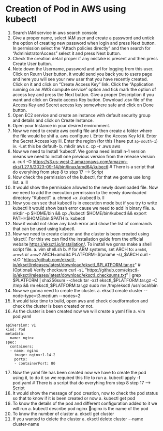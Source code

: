 # Creation of Pod in AWS using kubectl

1.	Search IAM service in aws search console
2.	Give a proper name, select IAM user and create a password and untick the option of creating new password when login and press Next button. In permission select the “Attach policies directly” and then search for “AdministratorAccess” select it and press Next button.
3.	Check the creation detail proper if any mistake is present and then press Create User button.
4.	Note down the Username, password and url for logging from this user. Click on Reurn User button, it would send you back you to users page and here you will see your new user that you have recently created. Click on it and click on “Create Access Key” link. Click the “Application running on an AWS compute service” option and tick mark the option of access key and press the Next button. Give a proper Description if you want and click on Create access Key button. Download .csv file of the Access Key and Secret access key somewhere safe and click on Done button.
5.	 Open EC2 service and create an instance with default security group and details and click on Create Instance.
6.	Open your Instance in your desired environment.
7.	Now we need to create aws config file and then create a folder where the file would be shif
      a.	aws configure
          i.	Enter the Access Key Id
          ii.	Enter the Secret Access key 
          iii.	Enter the region (for this I have put `ap-south-1`)
          iv.	-Let this be default-
      b.	mkdir aws
      c.	cp -r .aws aws
8.	 Now we need to Install ‘kubectl’. We gonna need install n-1 version means we need to install one previous version from the release version
      a.	curl -O https://s3.us-west-2.amazonaws.com/amazon-eks/1.27.5/2023-09-14/bin/linux/amd64/kubectl  # There is a script that do everyhing from step 8 to step 17 --> [Script](https://github.com/Vaibhav-Shewale/fdec/blob/main/Shell%20Scripting/Kubect_eksctl%20%26%20cluster%20creation)
9.	Now check the permission of the kubectl, for that we gonna use long list.
      a.	ll
10.	It would show the permission allowed to the newly downloaded file. Now we need to add the execution permission to the newly downloaded directory “Kubectl”.
      a.	chmod +x ./kubectl
      b.	ll
11.	Now you can see that kubectl is in execution mode but if you try to write kubectl it would show bash error cause we need to add in binary file.
      a.	mkdir -p $HOME/bin && cp ./kubectl $HOME/bin/kubectl && export PATH=$HOME/bin:$PATH
      b.	kubectl
12.	Now it would not show any bash error and show the list of commands that can be used using kubectl.
13.	Now we need to create cluster and the cluster is been created using ‘eksctl’. For this we can find the installation guide from the official website https://eksctl.io/installation/. To install we gonna make a shell script file.
      a.	vim shell.sh
      b.	# for ARM systems, set ARCH to: `arm64`, `armv6` or `armv7`
            ARCH=amd64
            PLATFORM=$(uname -s)_$ARCH
            curl -sLO "https://github.com/eksctl-io/eksctl/releases/latest/download/eksctl_$PLATFORM.tar.gz"
            # (Optional) Verify checksum
            curl -sL "https://github.com/eksctl-io/eksctl/releases/latest/download/eksctl_checksums.txt" | grep $PLATFORM | sha256sum --check
            tar -xzf eksctl_$PLATFORM.tar.gz -C /tmp && rm eksctl_$PLATFORM.tar.gz
            sudo mv /tmp/eksctl /usr/local/bin
14.	Now we gonna need to create the cluster.
      a.	eksctl create cluster --node-type=t3.medium --nodes=2
15.	It would take time to build, open aws and check cloudformation and check the cluster is been created or not.
16.	As the cluster is been created now we will create a yaml file 
      a.	vim pod.yaml
```
apiVersion: v1
kind: Pod
metadata:
  name: nginx
spec:
  containers:
  - name: nginx
    image: nginx:1.14.2
    ports:
    - containerPort: 80
```
17.	Now the yaml file has been created now we have to create the pod using it, to do it so we required this file to run
      a.	kubectl apply -f pod.yaml       # There is a script that do everyhing from step 8 step 17 --> [Script](https://github.com/Vaibhav-Shewale/fdec/blob/main/Shell%20Scripting/Kubect_eksctl%20%26%20cluster%20creation)
18.	It would show the message of pod creation, now to check the pod status so that to know if it is been created or now
      a.	kubectl get pod
19.	To know the details of the pod and different configuration added to it we will run
      a.	kubectl describe pod nginx nginx is the name of the pod
20.	To know the number of cluster 
      a.	eksctl get cluster 
21.	If you wanted to delete the cluster 
      a.	eksctl delete cluster --name cluster-name

